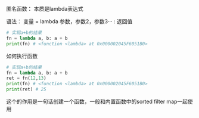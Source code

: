 匿名函数：
本质是lambda表达式

语法：
变量 = lambda 参数，参数2，参数3··· : 返回值
```python
# 实现a+b的结果
fn = lambda a, b: a + b  
print(fn) # <function <lambda> at 0x000002045F6051B0>
```
如何执行函数
```python
# 实现a+b的结果
fn = lambda a, b: a + b  
ret = fn(12,13)
print(fn) # <function <lambda> at 0x000002045F6051B0>
print(ret) # 25
```

这个的作用是一句话创建一个函数，一般和内置函数中的sorted filter map一起使用